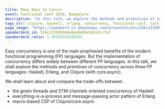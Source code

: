 ```yaml
---
title: Many Ways to Concur
event: Functional Conf 2018, Bangalore
description: "In this talk, we explore the methods and primitives of concurrency across three FP languages: Haskell, Erlang, and Clojure"
tags_str: clojure, haskell, erlang, concurrency, functional-conf, talk
page_image: "https://speakerd.s3.amazonaws.com/presentations/526c233305b94e9ea8485e562a7ccfa7/slide_0.jpg?481990"
speakerdeck_id: 526c233305b94e9ea8485e562a7ccfa7
speakerdeck_ratio: 1.33333333333333
---
```

Easy concurrency is one of the main prophesied benefits of the modern functional programming (FP) languages. But the implementation of concurrency differs widely between different FP languages. In this talk, we shall explore the methods and primitives of concurrency across three FP languages: Haskell, Erlang, and Clojure (with core.async).

We shall learn about and compare the trade-offs between

- the green threads and STM channels oriented concurrency of Haskell
- everything-is-a-process and message-passing actor pattern of Erlang
- macro-based CSP of Clojure/core.async
